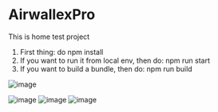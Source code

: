 # AirwallexPro
This is home test project
1. First thing: do npm install 
2. If you want to run it from local env, then do: npm run start
3. If you want to build a bundle, then do: npm run build

![image](https://user-images.githubusercontent.com/11647637/153757541-7bdc93e7-803d-4298-8c80-ed2e6ea55d5a.png)

![image](https://user-images.githubusercontent.com/11647637/153757562-a648c102-722a-464b-97d6-1e8c1a9b9b4f.png)
![image](https://user-images.githubusercontent.com/11647637/153757606-69c3cfa2-e4ae-4231-922b-ccf307c203f3.png)
![image](https://user-images.githubusercontent.com/11647637/153757619-e1cc11a8-1c50-47dc-85af-a336623c6748.png)
